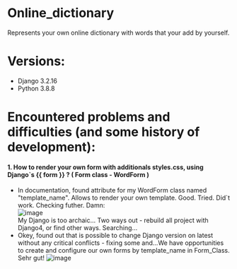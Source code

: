 # Online_dictionary
Represents your own online dictionary with words that your add by yourself.
# Versions:
* Django 3.2.16
* Python 3.8.8

# Encountered problems and difficulties (and some history of development):

#### 1. How to render your own form with additionals styles.css, using Django`s {{ form }} ? ( Form class - WordForm ) 
* In documentation, found attribute for my WordForm class named "template_name". Allows to render your own template. Good. Tried. Did`t work. Checking futher. Damn: 
<br> ![image](https://user-images.githubusercontent.com/67171139/215750421-7b9cd883-48b9-43a9-81c2-a112d290743d.png)
<br> My Django is too archaic... Two ways out - rebuild all project with Django4, or find other ways. Searching... <br> 
* Okey, found out that is possible to change Django version on latest without any critical conflicts - fixing some and...We have opportunities to create and configure our own forms by template_name in Form_Class. Sehr gut!
![image](https://user-images.githubusercontent.com/67171139/217643425-6316415f-43cd-426d-9e65-a0064500a15c.png)
